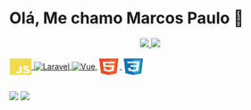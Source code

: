 
# Olá, Me chamo Marcos Paulo 👋

<div align="center">
  <a href="https://github.com/Marcospaulo2">
  <img height="180em" src="https://github-readme-stats.vercel.app/api?username=Marcospaulo2&show_icons=true&theme=dark&include_all_commits=true&count_private=true"/>
   <img height="180em" src="https://github-readme-stats.vercel.app/api/top-langs/?username=Marcospaulo2&layout=compact&langs_count=16&theme=dark"/>
</div>
    
    
<div style="display: inline_block"><br>
  <img align="center" alt="Js" height="30" width="40" src="https://raw.githubusercontent.com/devicons/devicon/master/icons/javascript/javascript-plain.svg">
  <img align="center" alt="Laravel" height="30" width="40" src="https://devicons.railway.app/i/laravel.svg"> 
     <img align="center" alt="Vue" height="30" width="40" src="https://devicons.railway.app/i/vuejs.svg"> 
  <img align="center" alt="HTML" height="30" width="40" src="https://raw.githubusercontent.com/devicons/devicon/master/icons/html5/html5-original.svg">
  <img align="center" alt="CSS" height="30" width="40" src="https://raw.githubusercontent.com/devicons/devicon/master/icons/css3/css3-original.svg">
</div>
  
  ##
 
<div> 	
  <a href = "https://outlook.live.com/mail/0/?actSwt=true" target="_blank"><img src="https://img.shields.io/badge/-Gmail-%23333?style=for-the-badge&logo=gmail&logoColor=white" target="_blank"></a>
  <a href="https://www.linkedin.com/in/marcos-paulo-83539b21b" target="_blank"><img src="https://img.shields.io/badge/-LinkedIn-%230077B5?style=for-the-badge&logo=linkedin&logoColor=white" target="_blank"></a> 
</div>  
